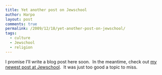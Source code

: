 ```yaml
---
title: Yet another post on Jewschool
author: Harpo
layout: post
comments: true
permalink: /2009/12/18/yet-another-post-on-jewschool/
tags:
  - culture
  - Jewschool
  - religion
---
```

I promise I&#8217;ll write a blog post here soon.  In the meantime, check out <a href="http://jewschool.com/2009/12/18/19501/the-news-from-lake-jewbegon/" target="_blank">my newest post at Jewschool</a>.  It was just too good a topic to miss.